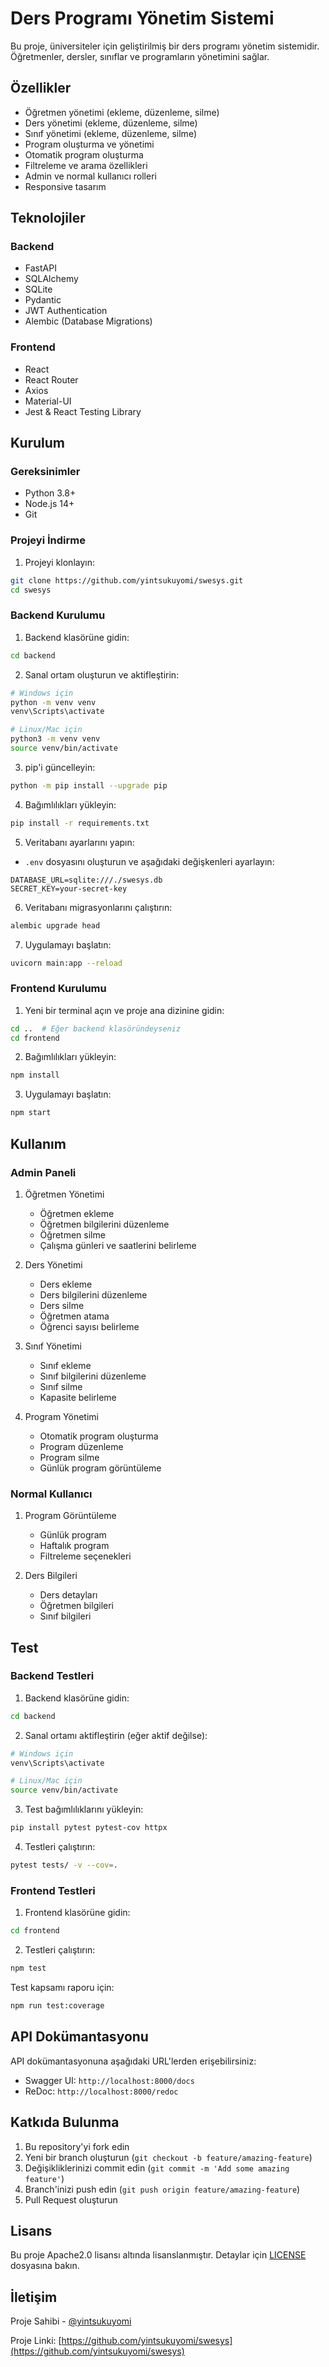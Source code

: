 # Ders Programı Yönetim Sistemi

Bu proje, üniversiteler için geliştirilmiş bir ders programı yönetim sistemidir. Öğretmenler, dersler, sınıflar ve programların yönetimini sağlar.

## Özellikler

- Öğretmen yönetimi (ekleme, düzenleme, silme)
- Ders yönetimi (ekleme, düzenleme, silme)
- Sınıf yönetimi (ekleme, düzenleme, silme)
- Program oluşturma ve yönetimi
- Otomatik program oluşturma
- Filtreleme ve arama özellikleri
- Admin ve normal kullanıcı rolleri
- Responsive tasarım

## Teknolojiler

### Backend
- FastAPI
- SQLAlchemy
- SQLite
- Pydantic
- JWT Authentication
- Alembic (Database Migrations)

### Frontend
- React
- React Router
- Axios
- Material-UI
- Jest & React Testing Library

## Kurulum

### Gereksinimler
- Python 3.8+
- Node.js 14+
- Git

### Projeyi İndirme

1. Projeyi klonlayın:
```bash
git clone https://github.com/yintsukuyomi/swesys.git
cd swesys
```

### Backend Kurulumu

1. Backend klasörüne gidin:
```bash
cd backend
```

2. Sanal ortam oluşturun ve aktifleştirin:
```bash
# Windows için
python -m venv venv
venv\Scripts\activate

# Linux/Mac için
python3 -m venv venv
source venv/bin/activate
```

3. pip'i güncelleyin:
```bash
python -m pip install --upgrade pip
```

4. Bağımlılıkları yükleyin:
```bash
pip install -r requirements.txt
```

5. Veritabanı ayarlarını yapın:
- `.env` dosyasını oluşturun ve aşağıdaki değişkenleri ayarlayın:
```
DATABASE_URL=sqlite:///./swesys.db
SECRET_KEY=your-secret-key
```

6. Veritabanı migrasyonlarını çalıştırın:
```bash
alembic upgrade head
```

7. Uygulamayı başlatın:
```bash
uvicorn main:app --reload
```

### Frontend Kurulumu

1. Yeni bir terminal açın ve proje ana dizinine gidin:
```bash
cd ..  # Eğer backend klasöründeyseniz
cd frontend
```

2. Bağımlılıkları yükleyin:
```bash
npm install
```

3. Uygulamayı başlatın:
```bash
npm start
```

## Kullanım

### Admin Paneli

1. Öğretmen Yönetimi
   - Öğretmen ekleme
   - Öğretmen bilgilerini düzenleme
   - Öğretmen silme
   - Çalışma günleri ve saatlerini belirleme

2. Ders Yönetimi
   - Ders ekleme
   - Ders bilgilerini düzenleme
   - Ders silme
   - Öğretmen atama
   - Öğrenci sayısı belirleme

3. Sınıf Yönetimi
   - Sınıf ekleme
   - Sınıf bilgilerini düzenleme
   - Sınıf silme
   - Kapasite belirleme

4. Program Yönetimi
   - Otomatik program oluşturma
   - Program düzenleme
   - Program silme
   - Günlük program görüntüleme

### Normal Kullanıcı

1. Program Görüntüleme
   - Günlük program
   - Haftalık program
   - Filtreleme seçenekleri

2. Ders Bilgileri
   - Ders detayları
   - Öğretmen bilgileri
   - Sınıf bilgileri

## Test

### Backend Testleri

1. Backend klasörüne gidin:
```bash
cd backend
```

2. Sanal ortamı aktifleştirin (eğer aktif değilse):
```bash
# Windows için
venv\Scripts\activate

# Linux/Mac için
source venv/bin/activate
```

3. Test bağımlılıklarını yükleyin:
```bash
pip install pytest pytest-cov httpx
```

4. Testleri çalıştırın:
```bash
pytest tests/ -v --cov=.
```

### Frontend Testleri

1. Frontend klasörüne gidin:
```bash
cd frontend
```

2. Testleri çalıştırın:
```bash
npm test
```

Test kapsamı raporu için:
```bash
npm run test:coverage
```

## API Dokümantasyonu

API dokümantasyonuna aşağıdaki URL'lerden erişebilirsiniz:
- Swagger UI: `http://localhost:8000/docs`
- ReDoc: `http://localhost:8000/redoc`

## Katkıda Bulunma

1. Bu repository'yi fork edin
2. Yeni bir branch oluşturun (`git checkout -b feature/amazing-feature`)
3. Değişikliklerinizi commit edin (`git commit -m 'Add some amazing feature'`)
4. Branch'inizi push edin (`git push origin feature/amazing-feature`)
5. Pull Request oluşturun

## Lisans

Bu proje Apache2.0 lisansı altında lisanslanmıştır. Detaylar için [LICENSE](LICENSE) dosyasına bakın.

## İletişim

Proje Sahibi - [@yintsukuyomi](https://github.com/yintsukuyomi)

Proje Linki: [https://github.com/yintsukuyomi/swesys](https://github.com/yintsukuyomi/swesys)

